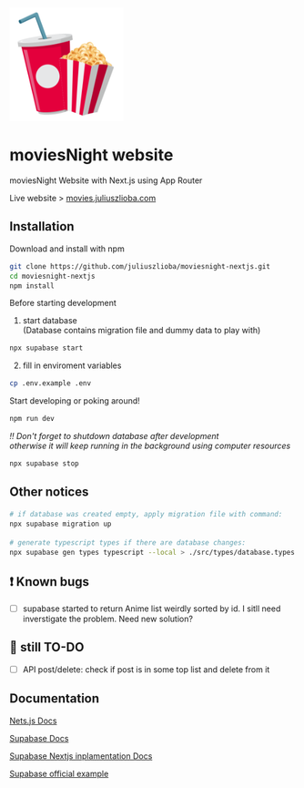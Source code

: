 <img src="./public/img/svg/movieNight_logo.svg" width="200" height="200"/>

# moviesNight website

moviesNight Website with Next.js using App Router

Live website > [movies.juliuszlioba.com](https://movies.juliuszlioba.com/)

## Installation

Download and install with npm
```bash
git clone https://github.com/juliuszlioba/moviesnight-nextjs.git
cd moviesnight-nextjs
npm install
```

Before starting development <br>
1. start database <br> (Database contains migration file and dummy data to play with)
```bash
npx supabase start
```

2. fill in enviroment variables
```bash
cp .env.example .env
```

Start developing or poking around!
```bash
npm run dev
```

_!! Don't forget to shutdown database after development <br> otherwise it will keep running in the background using computer resources_
```bash
npx supabase stop
```

## Other notices
```bash
# if database was created empty, apply migration file with command:
npx supabase migration up

# generate typescript types if there are database changes:
npx supabase gen types typescript --local > ./src/types/database.types.ts
```

## ❗ Known bugs

- [ ] supabase started to return Anime list weirdly sorted by id. I sitll need inverstigate the problem. Need new solution?

## 📑 still TO-DO

- [ ] API post/delete: check if post is in some top list and delete from it

## Documentation

[Nets.js Docs](https://nextjs.org/docs)

[Supabase Docs](https://supabase.com/docs)

[Supabase Nextjs inplamentation Docs](https://supabase.com/docs/guides/auth/auth-helpers/nextjs)

[Supabase official example](https://github.com/supabase/supabase/tree/master/examples/auth/nextjs)
